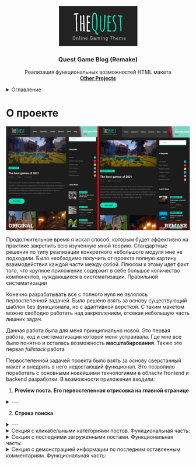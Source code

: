 <div align="center">
  <a href="https://github.com/othneildrew/Best-README-Template">
    <img src="https://github.com/likserrr/fullstack-remake-quest/blob/master/.media/QuestLogo.png" alt="Logo" width="215" height="110">
  </a>

  <h3 align="center">Quest Game Blog (Remake)</h3>

  <p align="center">
    Реализация функциональных возможностей HTML макета
    <br />
    <a href="https://github.com/likserrr/"><strong>Other Projects</strong></a>
  </p>
</div>

<details><summary>Оглавление</summary>

   <ol>
    <li>
      <a href="#about-the-project">About The Project</a>
      <ul>
        <li><a href="#built-with">Built With</a></li>
      </ul>
    </li>
    <li>
      <a href="#getting-started">Getting Started</a>
      <ul>
        <li><a href="#prerequisites">Prerequisites</a></li>
        <li><a href="#installation">Installation</a></li>
      </ul>
    </li>
    <li><a href="#usage">Usage</a></li>
    <li><a href="#roadmap">Roadmap</a></li>
    <li><a href="#contributing">Contributing</a></li>
    <li><a href="#license">License</a></li>
    <li><a href="#contact">Contact</a></li>
    <li><a href="#acknowledgments">Acknowledgments</a></li>
  </ol>

</details>

# О проекте

<img src="https://github.com/likserrr/fullstack-remake-quest/blob/master/.media/MainScreen.jpg" width="800px">

Продолжительное время я искал способ, которым будет эффективно на практике закрепить всю изученную мной теорию. Стандартные решения по типу реализации конкретного небольшого модуля мне не подходили. Было необходимо получить от проекта полную картину взаимодействия каждой части между собой. Плюсом к этому идет факт того, что крупное приложение содержит в себе большое количество компонентов, нуждающихся в систематизации. Правильной систематизации

Конечно разрабатывать все с полного нуля не являлось первостепенной задачей. Было решено взять за основу существующий шаблон без функционала, но с адаптивной версткой. С таким макетом можно свободно работать над закреплением, отсекая небольшую часть лишних задач.

Данная работа была для меня принципиально новой. Это первая работа, код и систематизация которой меня устраивала. Где мне все было понятно и осталась возможность **масштабирования**. Также это первая *fullstack* работа



Первостепенной задачей проекта было взять за основу сверстанный макет и внедрить в него недостающий функционал. Это позволило поработать с основными новейшими технологиями в области frontend и backend разработки. В возможности приложения входили:

1. **Preview поста. Его первостепенная отрисовка на главной странице**

<details><summary>---</summary>

   1. Кнопка с переходом на отдельную страницу с полным контентом поста
   1. Отображение его категории, при клике на который выводятся все посты той же категории
   1. Отображение количества комментариев каждого поста для оценки его активности пользователем

</details>

2. **Строка поиска**

<details><summary>---</summary>

   1. Вывод найденных постов по ключевым словам среди title постов
   1. Отправка запросов на бэкенд раз в n-ное количество времени для уменьшения нагрузки сервера

</details>

<details><summary>Секция с кликабельными категориями постов. Функциональная часть:</summary>

   1. При клике на заголовок необходимо отображать каждый пост указанной категории
   1. Реализовать счетчик постов каждой категории и вывод их числа рядом с заголовком
   1. При выборе всех постов отображать главный экран приложения

</details>

<details><summary>Секция с последними загруженными постами. Функциональная часть:</summary>

   1. Отображение постов в sidebar формате
   1. Переход на пост для его прочтения
   1. Отображение категории и активностей

</details>

<details><summary>Секция с демонстрацией информации по последним оставленным комментариям. Функциональная часть:</summary>

   1. Отображение информации о пользователе, совершившим активность
   1. Переход по кликабельному заголовку на отдельную страницу контента поста

</details>


